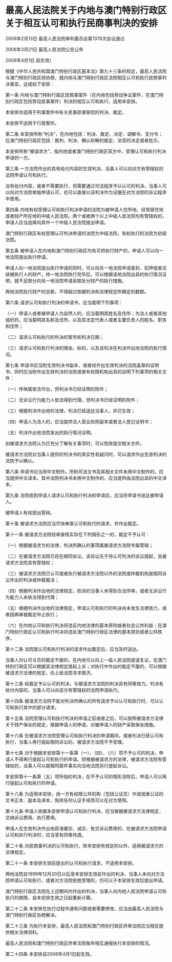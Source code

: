 # 最高人民法院关于内地与澳门特别行政区关于相互认可和执行民商事判决的安排

2006年2月13日 最高人民法院审判委员会第1378次会议通过

2006年3月21日 最高人民法院公告公布

2006年4月1日 起生效）



根据《中华人民共和国澳门特别行政区基本法》第九十三条的规定，最高人民法院与澳门特别行政区经协商，就内地与澳门特别行政区法院相互认可和执行民商事判决事宜，达成如下安排：

第一条 内地与澳门特别行政区民商事案件（在内地包括劳动争议案件，在澳门特别行政区包括劳动民事案件）判决的相互认可和执行，适用本安排。

本安排亦适用于刑事案件中有关民事损害赔偿的判决、裁定。

本安排不适用于行政案件。

第二条 本安排所称“判决”，在内地包括：判决、裁定、决定、调解书、支付令；在澳门特别行政区包括：裁判、判决、确认和解的裁定、法官的决定或者批示。

本安排所称“被请求方”，指内地或者澳门特别行政区双方中，受理认可和执行判决申请的一方。

第三条 一方法院作出的具有给付内容的生效判决，当事人可以向对方有管辖权的法院申请认可和执行。

没有给付内容，或者不需要执行，但需要通过司法程序予以认可的判决，当事人可以向对方法院单独申请认可，也可以直接以该判决作为证据在对方法院的诉讼程序中使用。

第四条 内地有权受理认可和执行判决申请的法院为被申请人住所地、经常居住地或者财产所在地的中级人民法院。两个或者两个以上中级人民法院均有管辖权的，申请人应当选择向其中一个中级人民法院提出申请。

澳门特别行政区有权受理认可判决申请的法院为中级法院，有权执行的法院为初级法院。

第五条 被申请人在内地和澳门特别行政区均有可供执行财产的，申请人可以向一地法院提出执行申请。

申请人向一地法院提出执行申请的同时，可以向另一地法院申请查封、扣押或者冻结被执行人的财产。待一地法院执行完毕后，可以根据该地法院出具的执行情况证明，就不足部分向另一地法院申请采取处分财产的执行措施。

两地法院执行财产的总额，不得超过依据判决和法律规定所确定的数额。

第六条 请求认可和执行判决的申请书，应当载明下列事项：

（一）申请人或者被申请人为自然人的，应当载明其姓名及住所；为法人或者其他组织的，应当载明其名称及住所，以及其法定代表人或者主要负责人的姓名、职务和住所；

（二）请求认可和执行的判决的案号和判决日期；

（三）请求认可和执行判决的理由、标的，以及该判决在判决作出地法院的执行情况。

第七条 申请书应当附生效判决书副本，或者经作出生效判决的法院盖章的证明书，同时应当附作出生效判决的法院或者有权限机构出具的证明下列事项的相关文件：

（一）传唤属依法作出，但判决书已经证明的除外；

（二）无诉讼行为能力人依法得到代理，但判决书已经证明的除外；

（三）根据判决作出地的法律，判决已经送达当事人，并已生效；

（四）申请人为法人的，应当提供法人营业执照副本或者法人登记证明书；

（五）判决作出地法院发出的执行情况证明。

如被请求方法院认为已充分了解有关事项时，可以免除提交相关文件。

被请求方法院对当事人提供的判决书的真实性有疑问时，可以请求作出生效判决的法院予以确认。

第八条 申请书应当用中文制作。所附司法文书及其相关文件未用中文制作的，应当提供中文译本。其中法院判决书未用中文制作的，应当提供由法院出具的中文译本。

第九条 法院收到申请人请求认可和执行判决的申请后，应当将申请书送达被申请人。

被申请人有权提出答辩。

第十条 被请求方法院应当尽快审查认可和执行的请求，并作出裁定。

第十一条 被请求方法院经审查核实存在下列情形之一的，裁定不予认可：

（一）根据被请求方的法律，判决所确认的事项属被请求方法院专属管辖；

（二）在被请求方法院已存在相同诉讼，该诉讼先于待认可判决的诉讼提起，且被请求方法院具有管辖权；

（三）被请求方法院已认可或者执行被请求方法院以外的法院或仲裁机构就相同诉讼作出的判决或仲裁裁决；

（四）根据判决作出地的法律规定，败诉的当事人未得到合法传唤，或者无诉讼行为能力人未依法得到代理；

（五）根据判决作出地的法律规定，申请认可和执行的判决尚未发生法律效力，或者因再审被裁定中止执行；

（六）在内地认可和执行判决将违反内地法律的基本原则或者社会公共利益；在澳门特别行政区认可和执行判决将违反澳门特别行政区法律的基本原则或者公共秩序。

第十二条 法院就认可和执行判决的请求作出裁定后，应当及时送达。

当事人对认可与否的裁定不服的，在内地可以向上一级人民法院提请复议，在澳门特别行政区可以根据其法律规定提起上诉；对执行中作出的裁定不服的，可以根据被请求方法律的规定，向上级法院寻求救济。

第十三条 经裁定予以认可的判决，与被请求方法院的判决具有同等效力。判决有给付内容的，当事人可以向该方有管辖权的法院申请执行。

第十四条 被请求方法院不能对判决所确认的所有请求予以认可和执行时，可以认可和执行其中的部分请求。

第十五条 法院受理认可和执行判决的申请之前或者之后，可以按照被请求方法律关于财产保全的规定，根据申请人的申请，对被申请人的财产采取保全措施。

第十六条 在被请求方法院受理认可和执行判决的申请期间，或者判决已获认可和执行，当事人再行提起相同诉讼的，被请求方法院不予受理。

第十七条 对于根据本安排第十一条第（一）、（四）、（六）项不予认可的判决，申请人不得再行提起认可和执行的申请。但根据被请求方的法律，被请求方法院有管辖权的，当事人可以就相同案件事实向当地法院另行提起诉讼。

本安排第十一条第（五）项所指的判决，在不予认可的情形消除后，申请人可以再行提起认可和执行的申请。

第十八条 为适用本安排，由一方有权限公共机构（包括公证员）作成或者公证的文书正本、副本及译本，免除任何认证手续而可以在对方使用。

第十九条 申请人依据本安排申请认可和执行判决，应当根据被请求方法律规定，交纳诉讼费用、执行费用。

申请人在生效判决作出地获准缓交、减交、免交诉讼费用的，在被请求方法院申请认可和执行判决时，应当享有同等待遇。

第二十条 对民商事判决的认可和执行，除本安排有规定的以外，适用被请求方的法律规定。

第二十一条 本安排生效前提出的认可和执行请求，不适用本安排。

两地法院自1999年12月20日以后至本安排生效前作出的判决，当事人未向对方法院申请认可和执行，或者对方法院拒绝受理的，仍可以于本安排生效后提出申请。

澳门特别行政区法院在上述期间内作出的判决，当事人向内地人民法院申请认可和执行的期限，自本安排生效之日起重新计算。

第二十二条 本安排在执行过程中遇有问题或者需要修改，应当由最高人民法院与澳门特别行政区协商解决。

第二十三条 为执行本安排，最高人民法院和澳门特别行政区终审法院应当相互提供相关法律资料。

最高人民法院和澳门特别行政区终审法院每年相互通报执行本安排的情况。

第二十四条 本安排自2006年4月1日起生效。